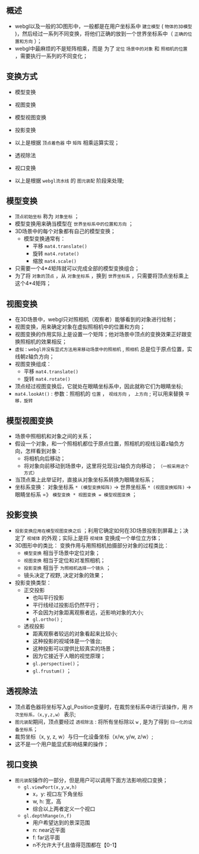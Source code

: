 ## 概述

* webgl以及一般的3D图形中，一般都是在用户坐标系中 `建立模型` ( `物体的3D模型` )，然后经过一系列不同变换，将他们正确的放到一个世界坐标系中（ `正确的位置和方向` ）；
* webgl中最麻烦的不是矩阵相乘，而是 为了 `定位`  `场景中的对象` 和 `照相机的位置` ，需要执行一系列的不同变化；

## 变换方式

* 模型变换
* 视图变换
* 模型视图变换
* 投影变换
* 以上是根据 `顶点着色器` 中 `矩阵` 相乘运算实现；

* 透视除法
* 视口变换
* 以上是根据 `webgl流水线` 的 `图元装配` 阶段来处理; 

## 模型变换

* `顶点初始坐标` 称为 `对象坐标` ；
* 模型变换用来确当模型在 `世界坐标系中的位置和方向` ；
* 3D场景中的每个对象都有自己的模型变换；
  + 模型变换通常有：
    - 平移 `mat4.translate()`
    - 旋转 `mat4.rotate()`
    - 缩放 `mat4.scale()`
* 只需要一个4*4矩阵就可以完成全部的模型变换组合；
* 为了将 `对象的顶点` ，从 `对象坐标系` ，换到 `世界坐标系` ，只需要将顶点坐标乘上这个4*4矩阵；

## 视图变换

* 在3D场景中，webgl只对照相机（观察者）能够看到的对象进行绘制；
* 视图变换，用来确定对象在虚拟照相机中的位置和方向； 
* 视图变换的作用实际上是设置一个矩阵；他对场景中顶点的变换效果正好跟变换照相机的效果相反；
* `虚拟：webgl并没有显式方法用来移动场景中的照相机` , `照相机` 总是位于原点位置，实线朝z轴负方向；
* 视图变换组成：
  + 平移 `mat4.translate()`
  + 旋转 `mat4.rotate()`
* 顶点经过视图变换后，它就处在眼睛坐标系中，因此就称它们为眼睛坐标; 
* `mat4.lookAt()` : 参数：照相机的 `位置` ， `视线方向` ， `上方向` ; 可以用来替换 `平移，旋转`

## 模型视图变换

* 场景中照相机和对象之间的关系；
* 假设一个对象，和一个照相机都位于原点位置，照相机的视线沿着z轴负方向，怎样看到对象：
  + 将相机向后移动；
  + 将对象向前移动到场景中，这里将兑现沿z轴负方向移动； `（一般采用这个方式）`
* 当顶点乘上此举证时，直接从对象坐标系转换为眼睛坐标系；
* 坐标系变换： 对象坐标系 `* (模型变换矩阵)` -> 世界坐标系 `* (视图变换矩阵)` -> 眼睛坐标系 =》 `模型变换 * 视图变换 = 模型视图变换` ；

## 投影变换

* `投影变换应用在模型视图变换之后` ；利用它确定如何在3D场景投影到屏幕上；决定了 `视域体` 的外观；实际上是将 `视域体` 变换成一个单位立方体；
* 3D图形中的类比： 变换作用与用照相机拍摄部分对象的过程类比：
  + `模型变换` 相当于场景中定位对象；
  + `视图变换` 相当于定位和对准照相机；
  + `投影变换` 相当于 `为照相机选择一个镜头` ；
  + 镜头决定了视野, 决定对象的效果；
* 投影变换类型：
  + 正交投影
    - 也叫平行投影
    - 平行线经过投影后仍然平行；
    - 不会因为对象距离观察者远，近影响对象的大小;
    - `gl.ortho()` ;
  + 透视投影
    - 距离观察者较远的对象看起来比较小;
    - 这种投影的视域体是一个锥台;
    - 这种投影可以提供比较真实的场景；
    - 因为它接近于人眼的视觉原理；
    - `gl.perspective()`；
    - `gl.frustum()` ；

## 透视除法

* 顶点着色器将坐标写入gl_Position变量时，在裁剪坐标系中进行该操作，用 `齐次坐标系，（x,y,z,w）` 表示;
* `图元装配`期间，顶点要经过 `透视除法` : 将所有坐标除以 `w` , 是为了得到 `归一化的设备坐标系`；
* 裁剪坐标（x, y, z, w）与归一化设备坐标（x/w, y/w, z/w）; 
* 这不是一个用户能显式影响结果的操作；

## 视口变换

* `图元装配`操作的一部分，但是用户可以调用下面方法影响视口变换；
  + `gl.viewPort(x,y,w,h)`
    - x，y: 视口左下角坐标
    - w, h: 宽，高
    - 综合以上两者定义一个视口
  + `gl.depthRange(n,f)`
    - 用户希望达到的景深范围
    - n: near近平面
    - f: far远平面
    - n不允许大于f,且值得范围都在【0-1】
